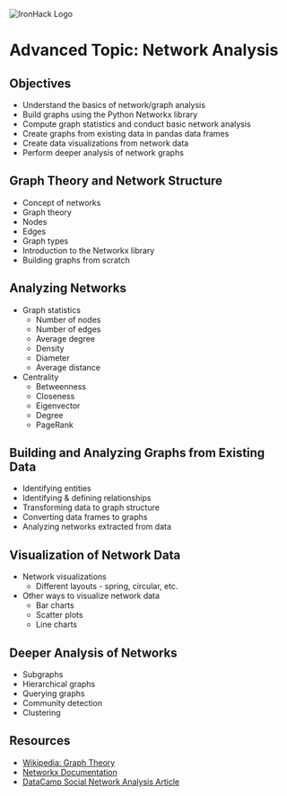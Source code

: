 ![IronHack Logo](https://s3-eu-west-1.amazonaws.com/ih-materials/uploads/upload_d5c5793015fec3be28a63c4fa3dd4d55.png)

# Advanced Topic: Network Analysis

## Objectives

- Understand the basics of network/graph analysis
- Build graphs using the Python Networkx library
- Compute graph statistics and conduct basic network analysis
- Create graphs from existing data in pandas data frames
- Create data visualizations from network data
- Perform deeper analysis of network graphs

## Graph Theory and Network Structure

- Concept of networks
- Graph theory
- Nodes
- Edges
- Graph types
- Introduction to the Networkx library
- Building graphs from scratch

## Analyzing Networks

- Graph statistics
    - Number of nodes
    - Number of edges
    - Average degree
    - Density
    - Diameter
    - Average distance
- Centrality
    - Betweenness
    - Closeness
    - Eigenvector
    - Degree
    - PageRank

## Building and Analyzing Graphs from Existing Data

- Identifying entities
- Identifying & defining relationships
- Transforming data to graph structure
- Converting data frames to graphs
- Analyzing networks extracted from data

## Visualization of Network Data

- Network visualizations
    - Different layouts - spring, circular, etc.
- Other ways to visualize network data
    - Bar charts
    - Scatter plots
    - Line charts

## Deeper Analysis of Networks

- Subgraphs
- Hierarchical graphs
- Querying graphs
- Community detection
- Clustering

## Resources

- [Wikipedia: Graph Theory](https://en.wikipedia.org/wiki/Graph_theory)
- [Networkx Documentation](https://networkx.github.io/documentation/stable/)
- [DataCamp Social Network Analysis Article](https://www.datacamp.com/community/tutorials/social-network-analysis-python)